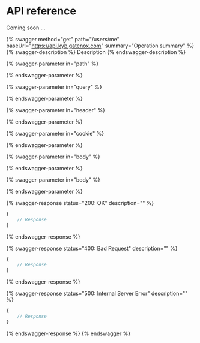 # API reference

Coming soon ...

{% swagger method="get" path="/users/me" baseUrl="https://api.kyb.gatenox.com" summary="Operation summary" %}
{% swagger-description %}
Description
{% endswagger-description %}

{% swagger-parameter in="path" %}

{% endswagger-parameter %}

{% swagger-parameter in="query" %}

{% endswagger-parameter %}

{% swagger-parameter in="header" %}

{% endswagger-parameter %}

{% swagger-parameter in="cookie" %}

{% endswagger-parameter %}

{% swagger-parameter in="body" %}

{% endswagger-parameter %}

{% swagger-parameter in="body" %}

{% endswagger-parameter %}

{% swagger-response status="200: OK" description="" %}
```javascript
{
    // Response
}
```
{% endswagger-response %}

{% swagger-response status="400: Bad Request" description="" %}
```javascript
{
    // Response
}
```
{% endswagger-response %}

{% swagger-response status="500: Internal Server Error" description="" %}
```javascript
{
    // Response
}
```
{% endswagger-response %}
{% endswagger %}
